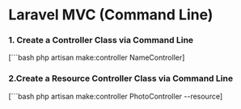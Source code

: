 # Laravel MVC (Command Line)

### 1. **Create a Controller Class via Command Line**
[```bash
php artisan make:controller NameController]

### 2.**Create a Resource Controller Class via Command Line**
[```bash
php artisan make:controller PhotoController --resource]

